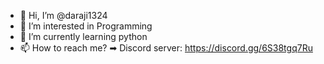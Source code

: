 - 👋 Hi, I’m @daraji1324
- 👀 I’m interested in Programming
- 🌱 I’m currently learning python
- 📫 How to reach me? ➡ Discord server: https://discord.gg/6S38tgq7Ru

<!---
daraji1324/daraji1324 is a ✨ special ✨ repository because its `README.md` (this file) appears on your GitHub profile.
You can click the Preview link to take a look at your changes.
--->
